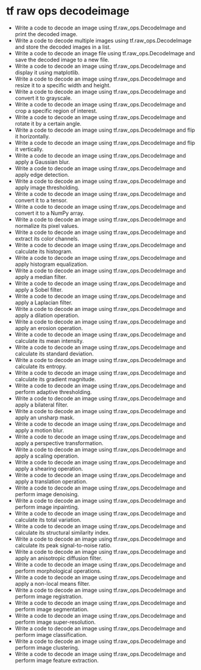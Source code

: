 # tf raw ops decodeimage

- Write a code to decode an image using tf.raw_ops.DecodeImage and print the decoded image.
- Write a code to decode multiple images using tf.raw_ops.DecodeImage and store the decoded images in a list.
- Write a code to decode an image file using tf.raw_ops.DecodeImage and save the decoded image to a new file.
- Write a code to decode an image using tf.raw_ops.DecodeImage and display it using matplotlib.
- Write a code to decode an image using tf.raw_ops.DecodeImage and resize it to a specific width and height.
- Write a code to decode an image using tf.raw_ops.DecodeImage and convert it to grayscale.
- Write a code to decode an image using tf.raw_ops.DecodeImage and crop a specific region of interest.
- Write a code to decode an image using tf.raw_ops.DecodeImage and rotate it by a certain angle.
- Write a code to decode an image using tf.raw_ops.DecodeImage and flip it horizontally.
- Write a code to decode an image using tf.raw_ops.DecodeImage and flip it vertically.
- Write a code to decode an image using tf.raw_ops.DecodeImage and apply a Gaussian blur.
- Write a code to decode an image using tf.raw_ops.DecodeImage and apply edge detection.
- Write a code to decode an image using tf.raw_ops.DecodeImage and apply image thresholding.
- Write a code to decode an image using tf.raw_ops.DecodeImage and convert it to a tensor.
- Write a code to decode an image using tf.raw_ops.DecodeImage and convert it to a NumPy array.
- Write a code to decode an image using tf.raw_ops.DecodeImage and normalize its pixel values.
- Write a code to decode an image using tf.raw_ops.DecodeImage and extract its color channels.
- Write a code to decode an image using tf.raw_ops.DecodeImage and calculate its histogram.
- Write a code to decode an image using tf.raw_ops.DecodeImage and apply histogram equalization.
- Write a code to decode an image using tf.raw_ops.DecodeImage and apply a median filter.
- Write a code to decode an image using tf.raw_ops.DecodeImage and apply a Sobel filter.
- Write a code to decode an image using tf.raw_ops.DecodeImage and apply a Laplacian filter.
- Write a code to decode an image using tf.raw_ops.DecodeImage and apply a dilation operation.
- Write a code to decode an image using tf.raw_ops.DecodeImage and apply an erosion operation.
- Write a code to decode an image using tf.raw_ops.DecodeImage and calculate its mean intensity.
- Write a code to decode an image using tf.raw_ops.DecodeImage and calculate its standard deviation.
- Write a code to decode an image using tf.raw_ops.DecodeImage and calculate its entropy.
- Write a code to decode an image using tf.raw_ops.DecodeImage and calculate its gradient magnitude.
- Write a code to decode an image using tf.raw_ops.DecodeImage and perform adaptive thresholding.
- Write a code to decode an image using tf.raw_ops.DecodeImage and apply a bilateral filter.
- Write a code to decode an image using tf.raw_ops.DecodeImage and apply an unsharp mask.
- Write a code to decode an image using tf.raw_ops.DecodeImage and apply a motion blur.
- Write a code to decode an image using tf.raw_ops.DecodeImage and apply a perspective transformation.
- Write a code to decode an image using tf.raw_ops.DecodeImage and apply a scaling operation.
- Write a code to decode an image using tf.raw_ops.DecodeImage and apply a shearing operation.
- Write a code to decode an image using tf.raw_ops.DecodeImage and apply a translation operation.
- Write a code to decode an image using tf.raw_ops.DecodeImage and perform image denoising.
- Write a code to decode an image using tf.raw_ops.DecodeImage and perform image inpainting.
- Write a code to decode an image using tf.raw_ops.DecodeImage and calculate its total variation.
- Write a code to decode an image using tf.raw_ops.DecodeImage and calculate its structural similarity index.
- Write a code to decode an image using tf.raw_ops.DecodeImage and calculate its peak signal-to-noise ratio.
- Write a code to decode an image using tf.raw_ops.DecodeImage and apply an anisotropic diffusion filter.
- Write a code to decode an image using tf.raw_ops.DecodeImage and perform morphological operations.
- Write a code to decode an image using tf.raw_ops.DecodeImage and apply a non-local means filter.
- Write a code to decode an image using tf.raw_ops.DecodeImage and perform image registration.
- Write a code to decode an image using tf.raw_ops.DecodeImage and perform image segmentation.
- Write a code to decode an image using tf.raw_ops.DecodeImage and perform image super-resolution.
- Write a code to decode an image using tf.raw_ops.DecodeImage and perform image classification.
- Write a code to decode an image using tf.raw_ops.DecodeImage and perform image clustering.
- Write a code to decode an image using tf.raw_ops.DecodeImage and perform image feature extraction.